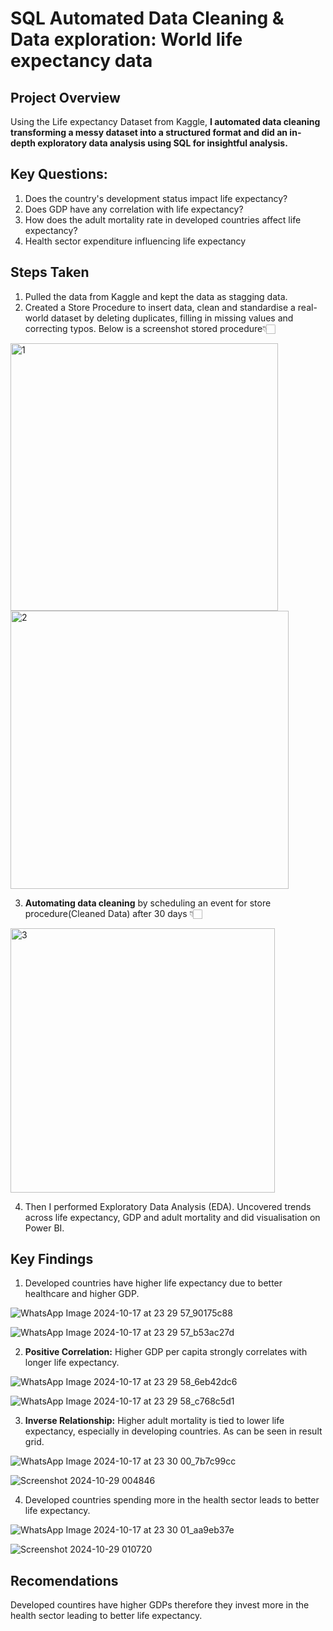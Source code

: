 
# SQL Automated Data Cleaning & Data exploration: World life expectancy data




## Project Overview

Using the Life expectancy Dataset from Kaggle,
**I automated data cleaning transforming a messy dataset into a structured format and did an in-depth exploratory data analysis using SQL for insightful analysis.**




## Key Questions: 

1) Does the country's development status impact life expectancy?
2) Does GDP have any correlation with life expectancy?
3) How does the adult mortality rate in developed countries affect life expectancy?
4) Health sector expenditure influencing life expectancy



## Steps Taken

1) Pulled the data from Kaggle and kept the data as stagging data.
2) Created a Store Procedure to insert data, clean and standardise a real-world dataset by deleting duplicates, filling in missing values and correcting typos. Below is a screenshot stored procedure👇🏻

<img width="428" alt="1" src="https://github.com/user-attachments/assets/0b637a8f-d5c0-4f16-a56f-f489567628b1">

<img width="445" alt="2" src="https://github.com/user-attachments/assets/f45a60bb-566b-4450-aae6-98aefb0bcb02">


3.  **Automating data cleaning** by scheduling an event for store procedure(Cleaned Data) after 30 days 👇🏻

<img width="423" alt="3" src="https://github.com/user-attachments/assets/37d4ed4f-ef57-431b-a8bb-e024c1fee34c">


4) Then I performed Exploratory Data Analysis (EDA). Uncovered trends across life expectancy, GDP and adult mortality and did visualisation on Power BI.


## Key Findings

1) Developed countries have higher life expectancy due to better healthcare and higher GDP.

![WhatsApp Image 2024-10-17 at 23 29 57_90175c88](https://github.com/user-attachments/assets/8f70c394-dfb7-4986-a206-b34ee35b17d2)

![WhatsApp Image 2024-10-17 at 23 29 57_b53ac27d](https://github.com/user-attachments/assets/5c066b44-bdeb-498a-b4e2-6ba2f4274b85)


2) **Positive Correlation:** Higher GDP per capita strongly correlates with longer life expectancy.

![WhatsApp Image 2024-10-17 at 23 29 58_6eb42dc6](https://github.com/user-attachments/assets/61527cf4-d3c7-418a-b8d1-601ff4aba8a0)

![WhatsApp Image 2024-10-17 at 23 29 58_c768c5d1](https://github.com/user-attachments/assets/f96a8990-76c3-4506-8d06-c75fec4a7a63)


3) **Inverse Relationship:** Higher adult mortality is tied to lower life expectancy, especially in developing countries. As can be seen in result grid.

![WhatsApp Image 2024-10-17 at 23 30 00_7b7c99cc](https://github.com/user-attachments/assets/4a48ea09-8ae6-44bb-8d00-d9c22cbb75a3)

![Screenshot 2024-10-29 004846](https://github.com/user-attachments/assets/e20da463-ef58-4ad2-9a92-f1924b3cdb09)


4) Developed countries spending more in the health sector leads to better life expectancy.

![WhatsApp Image 2024-10-17 at 23 30 01_aa9eb37e](https://github.com/user-attachments/assets/383d3cf6-6103-43d6-b20a-67b8c558b320)

![Screenshot 2024-10-29 010720](https://github.com/user-attachments/assets/20798ccb-9825-4ff5-b700-8e40dd389f88)


## Recomendations

Developed countires have higher GDPs therefore they invest more in the health sector leading to better life expectancy.

